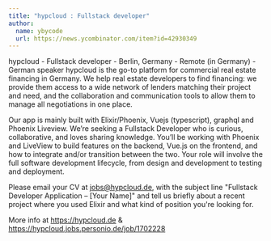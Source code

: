 ```yaml
---
title: "hypcloud : Fullstack developer"
author:
  name: ybycode
  url: https://news.ycombinator.com/item?id=42930349
---
```

hypcloud - Fullstack developer - Berlin, Germany - Remote (in Germany) - German speaker
hypcloud is the go-to platform for commercial real estate financing in Germany. We help real estate developers to find financing: we provide them access to a wide network of lenders matching their project and need, and the collaboration and communication tools to allow them to manage all negotiations in one place.

Our app is mainly built with Elixir&#x2F;Phoenix, Vuejs (typescript), graphql and Phoenix Liveview. We’re seeking a Fullstack Developer who is curious, collaborative, and loves sharing knowledge. You’ll be working with Phoenix and LiveView to build features on the backend, Vue.js on the frontend, and how to integrate and&#x2F;or transition between the two. Your role will involve the full software development lifecycle, from design and development to testing and deployment.

Please email your CV at jobs@hypcloud.de, with the subject line &quot;Fullstack Developer Application – [Your Name]&quot; and tell us briefly about a recent project where you used Elixir and what kind of position you&#x27;re looking for.

More info at <a href="https:&#x2F;&#x2F;hypcloud.de" rel="nofollow">https:&#x2F;&#x2F;hypcloud.de</a> &amp; <a href="https:&#x2F;&#x2F;hypcloud.jobs.personio.de&#x2F;job&#x2F;1702228" rel="nofollow">https:&#x2F;&#x2F;hypcloud.jobs.personio.de&#x2F;job&#x2F;1702228</a>
<JobApplication />
